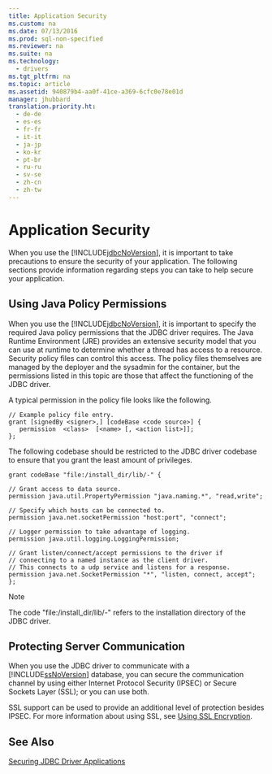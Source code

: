 ```yaml
---
title: Application Security
ms.custom: na
ms.date: 07/13/2016
ms.prod: sql-non-specified
ms.reviewer: na
ms.suite: na
ms.technology: 
  - drivers
ms.tgt_pltfrm: na
ms.topic: article
ms.assetid: 940879b4-aa0f-41ce-a369-6cfc0e78e01d
manager: jhubbard
translation.priority.ht: 
  - de-de
  - es-es
  - fr-fr
  - it-it
  - ja-jp
  - ko-kr
  - pt-br
  - ru-ru
  - sv-se
  - zh-cn
  - zh-tw
---
```

# Application Security
  When you use the [!INCLUDE[jdbcNoVersion](../content/includes/jdbcNoVersion_md.md)], it is important to take precautions to ensure the security of your application. The following sections provide information regarding steps you can take to help secure your application.  
  
## Using Java Policy Permissions  
 When you use the [!INCLUDE[jdbcNoVersion](../content/includes/jdbcNoVersion_md.md)], it is important to specify the required Java policy permissions that the JDBC driver requires. The Java Runtime Environment \(JRE\) provides an extensive security model that you can use at runtime to determine whether a thread has access to a resource. Security policy files can control this access. The policy files themselves are managed by the deployer and the sysadmin for the container, but the permissions listed in this topic are those that affect the functioning of the JDBC driver.  
  
 A typical permission in the policy file looks like the following.  
  
```  
// Example policy file entry.  
grant [signedBy <signer>,] [codeBase <code source>] {  
   permission  <class>  [<name> [, <action list>]];  
};  
```  
  
 The following codebase should be restricted to the JDBC driver codebase to ensure that you grant the least amount of privileges.  
  
```  
grant codeBase "file:/install_dir/lib/-" {  
  
// Grant access to data source.  
permission java.util.PropertyPermission "java.naming.*", "read,write";  
  
// Specify which hosts can be connected to.  
permission java.net.socketPermission "host:port", "connect";  
  
// Logger permission to take advantage of logging.  
permission java.util.logging.LoggingPermission;  
  
// Grant listen/connect/accept permissions to the driver if   
// connecting to a named instance as the client driver.   
// This connects to a udp service and listens for a response.  
permission java.net.SocketPermission "*", "listen, connect, accept";   
};   
```  
  
> [!NOTE]  
>  The code "file:\/install\_dir\/lib\/\-" refers to the installation directory of the JDBC driver.  
  
## Protecting Server Communication  
 When you use the JDBC driver to communicate with a [!INCLUDE[ssNoVersion](../content/includes/ssNoVersion_md.md)] database, you can secure the communication channel by using either Internet Protocol Security \(IPSEC\) or Secure Sockets Layer \(SSL\); or you can use both.  
  
 SSL support can be used to provide an additional level of protection besides IPSEC. For more information about using SSL, see [Using SSL Encryption](../content/Using-SSL-Encryption.md).  
  
## See Also  
 [Securing JDBC Driver Applications](../content/Securing-JDBC-Driver-Applications.md)  
  
  